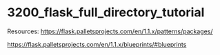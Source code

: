 # 3200_flask_full_directory_tutorial

Resources: https://flask.palletsprojects.com/en/1.1.x/patterns/packages/

https://flask.palletsprojects.com/en/1.1.x/blueprints/#blueprints